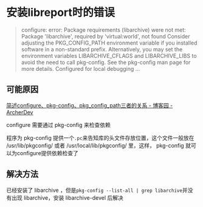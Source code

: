 
# 安装libreport时的错误

> configure: error: Package requirements (libarchive) were not met:
> Package 'libarchive', required by 'virtual:world', not found
> Consider adjusting the PKG_CONFIG_PATH environment variable if you installed software in a non-standard prefix.
> Alternatively, you may set the environment variables LIBARCHIVE_CFLAGS and LIBARCHIVE_LIBS to avoid the need to call pkg-config. See the pkg-config man page for more details.
> Configured for local debugging ...

## 可能原因

[简述configure、pkg-config、pkg_config_path三者的关系 - 博客园 - ArcherDev](https://www.cnblogs.com/cnland/archive/2013/02/08/2909273.html)

configure 需要通过 pkg-config 来检查依赖

程序为 pkg-config 提供一个`.pc`来告知库的头文件存放位置，这个文件一般放在 /usr/lib/pkgconfig/ 或者 /usr/local/lib/pkgconfig/ 里，这样， pkg-config 就可以为configure提供依赖检查了

## 解决方法

已经安装了 libarchive ，但是`pkg-config --list-all | grep libarchive`并没有出现 libarchive，安装 libarchive-devel 后解决
